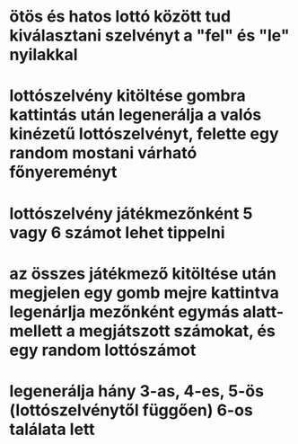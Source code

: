 # ötös és hatos lottó között tud kiválasztani szelvényt a "fel" és "le" nyilakkal

# lottószelvény kitöltése gombra kattintás után legenerálja a valós kinézetű lottószelvényt, felette egy random mostani várható főnyereményt

# lottószelvény játékmezőnként 5 vagy 6 számot lehet tippelni

# az összes játékmező kitöltése után megjelen egy gomb mejre kattintva legenárlja mezőnként egymás alatt-mellett a megjátszott számokat, és egy random lottószámot

# legenerálja hány 3-as, 4-es, 5-ös (lottószelvénytől függően) 6-os találata lett